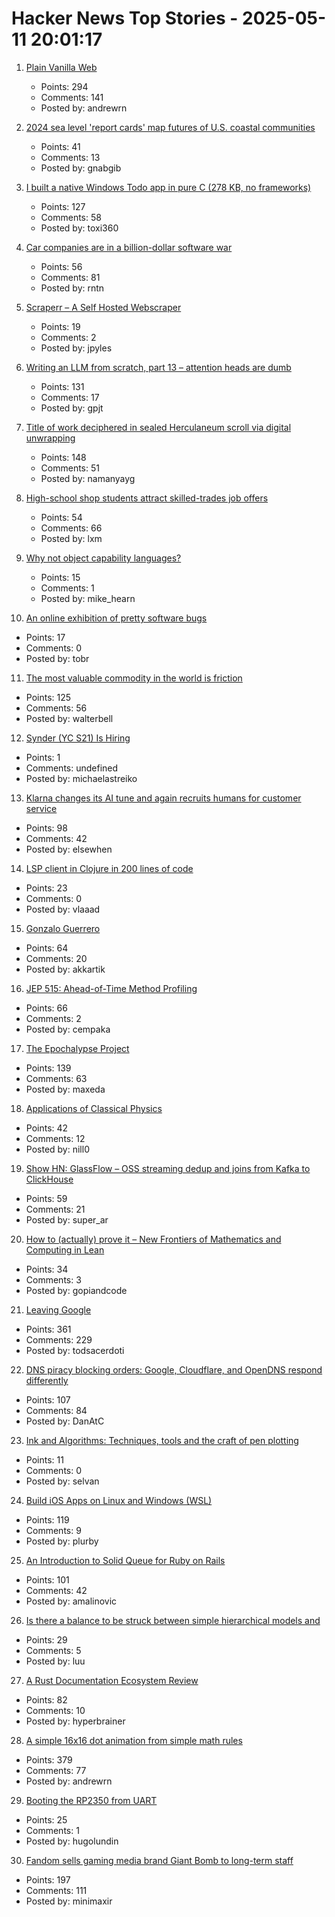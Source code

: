 # Hacker News Top Stories - 2025-05-11 20:01:17

1. [Plain Vanilla Web](https://plainvanillaweb.com/index.html)
   - Points: 294
   - Comments: 141
   - Posted by: andrewrn

2. [2024 sea level 'report cards' map futures of U.S. coastal communities](https://news.wm.edu/2025/05/06/2024-sea-level-report-cards-map-futures-of-u-s-coastal-communities/)
   - Points: 41
   - Comments: 13
   - Posted by: gnabgib

3. [I built a native Windows Todo app in pure C (278 KB, no frameworks)](https://github.com/Efeckc17/simple-todo-c)
   - Points: 127
   - Comments: 58
   - Posted by: toxi360

4. [Car companies are in a billion-dollar software war](https://insideevs.com/features/759153/car-companies-software-companies/)
   - Points: 56
   - Comments: 81
   - Posted by: rntn

5. [Scraperr – A Self Hosted Webscraper](https://github.com/jaypyles/Scraperr)
   - Points: 19
   - Comments: 2
   - Posted by: jpyles

6. [Writing an LLM from scratch, part 13 – attention heads are dumb](https://www.gilesthomas.com/2025/05/llm-from-scratch-13-taking-stock-part-1-attention-heads-are-dumb)
   - Points: 131
   - Comments: 17
   - Posted by: gpjt

7. [Title of work deciphered in sealed Herculaneum scroll via digital unwrapping](https://www.finebooksmagazine.com/fine-books-news/title-work-deciphered-sealed-herculaneum-scroll-digital-unwrapping)
   - Points: 148
   - Comments: 51
   - Posted by: namanyayg

8. [High-school shop students attract skilled-trades job offers](https://www.wsj.com/lifestyle/careers/skilled-trades-high-school-recruitment-fd9f8257)
   - Points: 54
   - Comments: 66
   - Posted by: lxm

9. [Why not object capability languages?](https://blog.plan99.net/why-not-capability-languages-a8e6cbdf9682)
   - Points: 15
   - Comments: 1
   - Posted by: mike_hearn

10. [An online exhibition of pretty software bugs](https://glitchgallery.org/)
   - Points: 17
   - Comments: 0
   - Posted by: tobr

11. [The most valuable commodity in the world is friction](https://kyla.substack.com/p/the-most-valuable-commodity-in-the)
   - Points: 125
   - Comments: 56
   - Posted by: walterbell

12. [Synder (YC S21) Is Hiring](https://www.ycombinator.com/companies/synder/jobs/2Wnbc1f-business-development-representative)
   - Points: 1
   - Comments: undefined
   - Posted by: michaelastreiko

13. [Klarna changes its AI tune and again recruits humans for customer service](https://www.customerexperiencedive.com/news/klarna-reinvests-human-talent-customer-service-AI-chatbot/747586/)
   - Points: 98
   - Comments: 42
   - Posted by: elsewhen

14. [LSP client in Clojure in 200 lines of code](https://vlaaad.github.io/lsp-client-in-200-lines-of-code)
   - Points: 23
   - Comments: 0
   - Posted by: vlaaad

15. [Gonzalo Guerrero](https://en.wikipedia.org/wiki/Gonzalo_Guerrero)
   - Points: 64
   - Comments: 20
   - Posted by: akkartik

16. [JEP 515: Ahead-of-Time Method Profiling](https://openjdk.org/jeps/515)
   - Points: 66
   - Comments: 2
   - Posted by: cempaka

17. [The Epochalypse Project](https://epochalypse-project.org/)
   - Points: 139
   - Comments: 63
   - Posted by: maxeda

18. [Applications of Classical Physics](http://pmaweb.caltech.edu/Courses/ph136/yr2012/)
   - Points: 42
   - Comments: 12
   - Posted by: nill0

19. [Show HN: GlassFlow – OSS streaming dedup and joins from Kafka to ClickHouse](https://github.com/glassflow/clickhouse-etl)
   - Points: 59
   - Comments: 21
   - Posted by: super_ar

20. [How to (actually) prove it – New Frontiers of Mathematics and Computing in Lean](https://kirancodes.me/posts/log-how-to-prove-it-maths.html)
   - Points: 34
   - Comments: 3
   - Posted by: gopiandcode

21. [Leaving Google](https://www.airs.com/blog/archives/670)
   - Points: 361
   - Comments: 229
   - Posted by: todsacerdoti

22. [DNS piracy blocking orders: Google, Cloudflare, and OpenDNS respond differently](https://torrentfreak.com/dns-piracy-blocking-orders-google-cloudflare-and-opendns-respond-differently-250511/)
   - Points: 107
   - Comments: 84
   - Posted by: DanAtC

23. [Ink and Algorithms: Techniques, tools and the craft of pen plotting](https://penplotter.art/)
   - Points: 11
   - Comments: 0
   - Posted by: selvan

24. [Build iOS Apps on Linux and Windows (WSL)](https://forums.swift.org/t/xtool-cross-platform-xcode-replacement-build-ios-apps-on-linux-and-more/79803)
   - Points: 119
   - Comments: 9
   - Posted by: plurby

25. [An Introduction to Solid Queue for Ruby on Rails](https://blog.appsignal.com/2025/05/07/an-introduction-to-solid-queue-for-ruby-on-rails.html)
   - Points: 101
   - Comments: 42
   - Posted by: amalinovic

26. [Is there a balance to be struck between simple hierarchical models and](https://statmodeling.stat.columbia.edu/2024/05/26/is-there-a-balance-to-be-struck-between-simple-hierarchical-models-and-more-complex-hierarchical-models-that-augment-the-simple-frameworks-with-more-modeled-interactions-when-analyzing-real-data/)
   - Points: 29
   - Comments: 5
   - Posted by: luu

27. [A Rust Documentation Ecosystem Review](https://www.harudagondi.space/blog/rust-documentation-ecosystem-review/)
   - Points: 82
   - Comments: 10
   - Posted by: hyperbrainer

28. [A simple 16x16 dot animation from simple math rules](https://tixy.land)
   - Points: 379
   - Comments: 77
   - Posted by: andrewrn

29. [Booting the RP2350 from UART](https://pfister.dev/blog/2025/rp2350-uart-bl.html)
   - Points: 25
   - Comments: 1
   - Posted by: hugolundin

30. [Fandom sells gaming media brand Giant Bomb to long-term staff](https://about.fandom.com/news/fandom-sells-giant-bomb-to-independent-creators)
   - Points: 197
   - Comments: 111
   - Posted by: minimaxir

